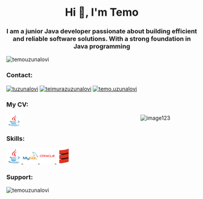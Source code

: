 <h1 align="center">Hi 👋, I'm Temo</h1>
<h3 align="center">I am a junior Java developer passionate about building efficient and reliable software solutions. With a strong foundation in Java programming</h3>

<p align="left"> <img src="https://komarev.com/ghpvc/?username=temouzunalovi&label=Profile%20views&color=0e75b6&style=flat" alt="temouzunalovi" /> </p>

<h3 align="left">Contact:</h3>
<p align="left">
<a href="https://twitter.com/tuzunalovi" target="blank"><img align="center" src="https://raw.githubusercontent.com/rahuldkjain/github-profile-readme-generator/master/src/images/icons/Social/twitter.svg" alt="tuzunalovi" height="30" width="40" /></a>
<a href="https://linkedin.com/in/teimuraz-uzunalovi-767910292" target="blank"><img align="center" src="https://raw.githubusercontent.com/rahuldkjain/github-profile-readme-generator/master/src/images/icons/Social/linked-in-alt.svg" alt="teimurazuzunalovi" height="30" width="40" /></a>
<a href="https://instagram.com/temo.uzunalovi" target="blank"><img align="center" src="https://raw.githubusercontent.com/rahuldkjain/github-profile-readme-generator/master/src/images/icons/Social/instagram.svg" alt="temo.uzunalovi" height="30" width="40" /></a>
<h3 align="left">My CV:</h3>
<p><a href="https://drive.google.com/file/d/1G2dTnkSop7p23s72qYjsMTc1G7R5vytF/view?usp=sharing" target="blank"><img align="center" src="https://raw.githubusercontent.com/devicons/devicon/master/icons/java/java-original.svg" alt="tuzunalovi" height="30" width="40" /></a>
<img src="https://drive.google.com/file/d/1mxYRGfgqsCdPPjnbTy4sncac_Wqe76F_/view?usp=sharing" align="right" alt="image123" height="150" width="150"></p>
</p>

<h3 align="left">Skills: </h3>
<p align="left"> <a href="https://www.java.com" target="_blank" rel="noreferrer"> <img src="https://raw.githubusercontent.com/devicons/devicon/master/icons/java/java-original.svg" alt="java" width="40" height="40"/> </a> <a href="https://www.mysql.com/" target="_blank" rel="noreferrer"> <img src="https://raw.githubusercontent.com/devicons/devicon/master/icons/mysql/mysql-original-wordmark.svg" alt="mysql" width="40" height="40"/> </a> <a href="https://www.oracle.com/" target="_blank" rel="noreferrer"> <img src="https://raw.githubusercontent.com/devicons/devicon/master/icons/oracle/oracle-original.svg" alt="oracle" width="40" height="40"/> </a> <a href="https://www.scala-lang.org" target="_blank" rel="noreferrer"> <img src="https://raw.githubusercontent.com/devicons/devicon/master/icons/scala/scala-original.svg" alt="scala" width="40" height="40"/> </a> </p>

<h3 align="left">Support:</h3>
<p><a href="https://ko-fi.com/temouzunalovi"> <img align="left" src="https://cdn.ko-fi.com/cdn/kofi3.png?v=3" height="50" width="210" alt="temouzunalovi" /></a></p><br><br>

